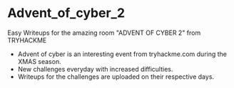 # Advent_of_cyber_2
Easy Writeups for the amazing room "ADVENT OF CYBER 2" from TRYHACKME

* Advent of cyber is an interesting event from tryhackme.com during the XMAS season. 
* New challenges everyday with increased difficulties.
* Writeups for the challenges are uploaded on their respective days.
